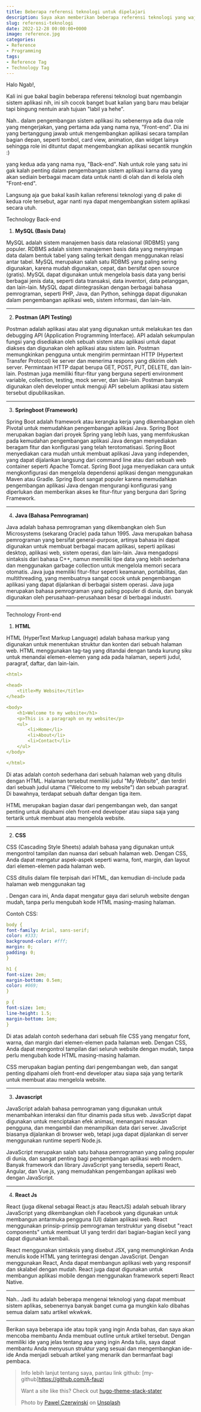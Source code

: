 ```yaml
---
title: Beberapa referensi teknologi untuk dipelajari
description: Saya akan memberikan beberapa referensi teknologi yang wajib dipelajari untuk membuat sistem aplikasi
slug: referensi-teknologi
date: 2022-12-28 00:00:00+0000
image: reference.jpg
categories:
- Reference
- Programming
tags:
- Reference Tag
- Technology Tag
---
```



Halo Ngab!,

Kali ini gue bakal bagiin beberapa referensi teknologi buat ngembangin sistem aplikasi nih, ini sih cocok banget buat
kalian yang baru mau belajar tapi bingung nentuin arah tujuan "labil ya hehe".

Nah.. dalam pengembangan sistem aplikasi itu sebenernya ada dua role yang mengerjakan,
yang pertama ada yang nama nya,
"Front-end". Dia ini yang bertanggung jawab untuk mengembangkan aplikasi secara tampilan bagian depan, seperti tombol,
card view, animation, dan widget lainya sehingga role ini dituntut dapat mengembangkan aplikasi secantik mungkin :)

yang kedua ada yang nama nya,
"Back-end". Nah untuk role yang satu ini gak kalah penting dalam pengembangan sistem aplikasi karna dia yang akan
sediain berbagai macam data untuk nanti di olah dan di kelola oleh "Front-end".

Langsung aja gue bakal kasih kalian referensi teknologi yang di pake di kedua role tersebut, agar nanti nya dapat
mengembangkan sistem aplikasi secara utuh.

Technology Back-end

1. **MySQL (Basis Data)**

MySQL adalah sistem manajemen basis data relasional (RDBMS) yang populer. RDBMS adalah sistem manajemen basis data yang
menyimpan data dalam bentuk tabel yang saling terkait dengan menggunakan relasi antar tabel. MySQL merupakan salah satu
RDBMS yang paling sering digunakan, karena mudah digunakan, cepat, dan bersifat open source (gratis). MySQL dapat
digunakan untuk mengelola basis data yang berisi berbagai jenis data, seperti data transaksi, data inventori, data
pelanggan, dan lain-lain. MySQL dapat diintegrasikan dengan berbagai bahasa pemrograman, seperti PHP, Java, dan Python,
sehingga dapat digunakan dalam pengembangan aplikasi web, sistem informasi, dan lain-lain.

---

2. **Postman (API Testing)**

Postman adalah aplikasi atau alat yang digunakan untuk melakukan tes dan debugging API (Application Programming
Interface). API adalah sekumpulan fungsi yang disediakan oleh sebuah sistem atau aplikasi untuk dapat diakses dan
digunakan oleh aplikasi atau sistem lain. Postman memungkinkan pengguna untuk mengirim permintaan HTTP (Hypertext
Transfer Protocol) ke server dan menerima respons yang dikirim oleh server. Permintaan HTTP dapat berupa GET, POST, PUT,
DELETE, dan lain-lain. Postman juga memiliki fitur-fitur yang berguna seperti environment variable, collection, testing,
mock server, dan lain-lain. Postman banyak digunakan oleh developer untuk menguji API sebelum aplikasi atau sistem
tersebut dipublikasikan.

---

3. **Springboot (Framework)**

Spring Boot adalah framework atau kerangka kerja yang dikembangkan oleh Pivotal untuk memudahkan pengembangan aplikasi
Java. Spring Boot merupakan bagian dari proyek Spring yang lebih luas, yang memfokuskan pada kemudahan pengembangan
aplikasi Java dengan menyediakan beragam fitur dan konfigurasi yang telah terotomatisasi. Spring Boot menyediakan cara
mudah untuk membuat aplikasi Java yang independen, yang dapat dijalankan langsung dari command line atau dari sebuah web
container seperti Apache Tomcat. Spring Boot juga menyediakan cara untuk mengkonfigurasi dan mengelola dependensi
aplikasi dengan menggunakan Maven atau Gradle. Spring Boot sangat populer karena memudahkan pengembangan aplikasi Java
dengan mengurangi konfigurasi yang diperlukan dan memberikan akses ke fitur-fitur yang berguna dari Spring Framework.

---

4. **Java (Bahasa Pemrograman)**

Java adalah bahasa pemrograman yang dikembangkan oleh Sun Microsystems (sekarang Oracle) pada tahun 1995. Java merupakan
bahasa pemrograman yang bersifat general-purpose, artinya bahasa ini dapat digunakan untuk membuat berbagai macam
aplikasi, seperti aplikasi desktop, aplikasi web, sistem operasi, dan lain-lain. Java mengadopsi sintaksis dari bahasa
C++, namun memiliki tipe data yang lebih sederhana dan menggunakan garbage collection untuk mengelola memori secara
otomatis. Java juga memiliki fitur-fitur seperti keamanan, portabilitas, dan multithreading, yang membuatnya sangat
cocok untuk pengembangan aplikasi yang dapat dijalankan di berbagai sistem operasi. Java juga merupakan bahasa
pemrograman yang paling populer di dunia, dan banyak digunakan oleh perusahaan-perusahaan besar di berbagai industri.

---

Technology Front-end

1. **HTML**

HTML (HyperText Markup Language) adalah bahasa markup yang digunakan untuk menentukan struktur dan konten dari sebuah
halaman web. HTML menggunakan tag-tag yang ditandai dengan tanda kurung siku untuk menandai elemen-elemen yang ada pada
halaman, seperti judul, paragraf, daftar, dan lain-lain.

```yaml
<html>

<head>
    <title>My Website</title>
</head>

<body>
    <h1>Welcome to my website</h1>
    <p>This is a paragraph on my website</p>
    <ul>
        <li>Home</li>
        <li>About</li>
        <li>Contact</li>
    </ul>
</body>

</html>

```

Di atas adalah contoh sederhana dari sebuah halaman web yang ditulis dengan HTML. Halaman tersebut memiliki judul "My
Website", dan terdiri dari sebuah judul utama ("Welcome to my website") dan sebuah paragraf. Di bawahnya, terdapat
sebuah daftar dengan tiga item.

HTML merupakan bagian dasar dari pengembangan web, dan sangat penting untuk dipahami oleh front-end developer atau siapa
saja yang tertarik untuk membuat atau mengelola website.

---

2. **CSS**

CSS (Cascading Style Sheets) adalah bahasa yang digunakan untuk mengontrol tampilan dan nuansa dari sebuah halaman web.
Dengan CSS, Anda dapat mengatur aspek-aspek seperti warna, font, margin, dan layout dari elemen-elemen pada halaman web.

CSS ditulis dalam file terpisah dari HTML, dan kemudian di-include pada halaman web menggunakan tag
<link>. Dengan cara ini, Anda dapat mengatur gaya dari seluruh website dengan mudah, tanpa perlu mengubah kode HTML
masing-masing halaman.

Contoh CSS:

```yaml
body {
font-family: Arial, sans-serif;
color: #333;
background-color: #fff;
margin: 0;
padding: 0;
}

h1 {
font-size: 2em;
margin-bottom: 0.5em;
color: #069;
}

p {
font-size: 1em;
line-height: 1.5;
margin-bottom: 1em;
}

```

Di atas adalah contoh sederhana dari sebuah file CSS yang mengatur font, warna, dan margin dari elemen-elemen pada
halaman web. Dengan CSS, Anda dapat mengontrol tampilan dari seluruh website dengan mudah, tanpa perlu mengubah kode
HTML masing-masing halaman.

CSS merupakan bagian penting dari pengembangan web, dan sangat penting dipahami oleh front-end developer atau siapa saja
yang tertarik untuk membuat atau mengelola website.

---

3. **Javascript**

JavaScript adalah bahasa pemrograman yang digunakan untuk menambahkan interaksi dan fitur dinamis pada situs web.
JavaScript dapat digunakan untuk menciptakan efek animasi, menangani masukan pengguna, dan mengambil dan menampilkan
data dari server. JavaScript biasanya dijalankan di browser web, tetapi juga dapat dijalankan di server menggunakan
runtime seperti Node.js.

JavaScript merupakan salah satu bahasa pemrograman yang paling populer di dunia, dan sangat penting bagi pengembangan
aplikasi web modern. Banyak framework dan library JavaScript yang tersedia, seperti React, Angular, dan Vue.js, yang
memudahkan pengembangan aplikasi web dengan JavaScript.

---

4. **React Js**

React (juga dikenal sebagai React.js atau ReactJS) adalah sebuah library JavaScript yang dikembangkan oleh Facebook yang
digunakan untuk membangun antarmuka pengguna (UI) dalam aplikasi web. React menggunakan prinsip-prinsip pemrograman
terstruktur yang disebut "react components" untuk membuat UI yang terdiri dari bagian-bagian kecil yang dapat digunakan
kembali.

React menggunakan sintaksis yang disebut JSX, yang memungkinkan Anda menulis kode HTML yang terintegrasi dengan
JavaScript. Dengan menggunakan React, Anda dapat membangun aplikasi web yang responsif dan skalabel dengan mudah. React
juga dapat digunakan untuk membangun aplikasi mobile dengan menggunakan framework seperti React Native.

---

Nah.. Jadi itu adalah beberapa mengenai teknologi yang dapat membuat sistem aplikas, sebenernya banyak banget cuma ga
mungkin kalo dibahas semua dalam satu artikel wkwkwk.

---

Berikan saya beberapa ide atau topik yang ingin Anda bahas,
dan saya akan mencoba membantu Anda membuat outline untuk artikel tersebut. Dengan memiliki ide yang jelas tentang apa
yang ingin Anda tulis, saya dapat membantu Anda menyusun struktur yang sesuai dan mengembangkan ide-ide Anda menjadi
sebuah artikel yang menarik dan bermanfaat bagi pembaca.

>Info lebih lanjut tentang saya, pantau link github: [my-github]https://github.com/A-fauzi
>
>Want a site like this? Check out [hugo-theme-stack-stater](https://github.com/CaiJimmy/hugo-theme-stack-starter)
>
> Photo by [Pawel Czerwinski](https://unsplash.com/@pawel_czerwinski) on [Unsplash](https://unsplash.com/)

